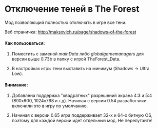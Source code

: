 # Отключение теней в The Forest

Мод позволяющий полностью отключать в игре все тени.

Веб страничка: http://maksovich.ru/page/shadows-of-the-forest

#### Как пользоваться:

1. Поместить с заменой *mainData* либо *globalgamemanagers* для версии выше 0.73b в папку с игрой TheForest_Data.

2. В настройках игры тени выставить на минимум (Shadows → Ultra Low).

#### Внимание:

1. Добавлена поддержка "квадратных" разрешений экрана 4:3 и 5:4 (800x600, 1024x768 и.т.д). Начиная с версии 0.54 разработчики включили это в игру по умолчанию.

2. Начиная с версии 0.65 игра поддерживает 32-х и 64-х битную OS, поэтому для каждой версии идет отдельный мод. Не перепутайте!
